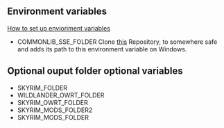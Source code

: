 ## Environment variables

[How to set up envioriment variables](https://gist.github.com/Thiago099/b45ec7832fb754325b29a61006bcd10c)

- COMMONLIB_SSE_FOLDER
  Clone [this](https://github.com/CharmedBaryon/CommonLibSSE-NG) Repository, to somewhere safe and adds its path to this environment variable on Windows.
  
## Optional ouput folder optional variables

- SKYRIM_FOLDER
- WILDLANDER_OWRT_FOLDER
- SKYRIM_OWRT_FOLDER
- SKYRIM_MODS_FOLDER2
- SKYRIM_MODS_FOLDER
